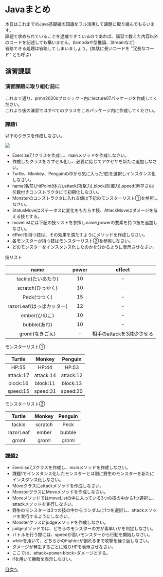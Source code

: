 # Javaまとめ

本日はこれまでのJava基礎編の知識をフル活用して課題に取り組んでもらいます。  
課題で求められていることを達成できているのであれば、講習で教えた内容以外のコードを記述しても構いません。(lambdaや型推論、Streamなど)  
省略できる処理は省略してしまいましょう。(無駄に長いコードを ”冗長なコード” とも呼ぶ)  


## 演習課題

### 演習課題に取り組む前に

これまで通り、prmn2020sプロジェクト内にlecture07パッケージを作成してください。  
これより後の演習ではすべてのクラスをこのパッケージ内に作成してください。  

### 課題1

以下のクラスを作成しなさい。

![](http://www.plantuml.com/plantuml/png/PP3VQgj048Vlvoc6N2MeuHperL92UbbeeE0Jh3eaIznTsHqj_LF8k_P5wcfSbOAAlt7zlfavUfQEMrs3lohJI2SrbhNq_edPgQ9bUYwjoTK7uJ-0a-q8SVD_lt_O86PEdI-SsL3PuCaQp-HG8FxSRl627YJBw_1drZRPrm73E-GikVL_oZ388-mJUesHcaJEJfbpY1V5hrOP5lqTiXm4KofgEmVV45LJq3t_HNaMuV4OR0S0JEwgxSAIujAHucn8CV9JZFGTV0F8mhEJ9UCqGKUX_NNtWw-ZfMpNrqR1bWpfTt5lQ2Swgwf07e7pmW8sYN4DcyylzXxQQEmRkN4LoVnfFNKy4p17CbMhwry0)

* Exercise7_1クラスを作成し、mainメソッドを作成しなさい。  
* 作成したクラスをカプセル化し、必要に応じてアクセサを新たに追加しなさい。     
* Turtle、Monkey、Penguinの中から気に入った1匹を選択しインスタンス化しなさい。  
* name(名前),hitPoint(体力),attack(攻撃力),block(防御力),speed(素早さ)は引数付きコンストラクタにて初期化しなさい。  
* Monsterのコンストラクタに入れる値は下記のモンスターリスト①を参照しなさい。  
* StatusMoveはステータスに変化をもたらす技、AttackMoveはダメージを与える技とする。  
* moveListには下記の技リストを参照しname,powerの要素を持つ技を追加しなさい。 
* effectを持つ技は、その効果を満たすようにメソッドを作成しなさい。
* 各モンスターが持つ技はモンスターリスト②を参照しなさい。
* どのモンスターをインスタンス化したのかを分かるように表示させなさい。  

技リスト  

|name|power|effect|
|:-------:|:------:|:------:|
|tackle(たいあたり)|10|-|
|scratch(ひっかく)|10|-|
|Peck(つつく)|15|-|
|razorLeaf(はっぱカッター)|12|-|
|ember(ひのこ)|10|-|
|bubble(あわ)|10|-|
|groml(なきごえ)|-|相手のattackを3減少させる|


モンスターリスト①

|Turtle|Monkey|Penguin|
|:-------:|:------:|:------:|
|HP:55|HP:44|HP:53|
|attack:17|attack:14|attack:12|
|block:16|block:11|block:13|
|speed:15|speed:31|speed:20|

モンスターリスト②

|Turtle|Monkey|Penguin|
|:-------:|:------:|:------:|
|tackle|scratch|Peck|
|razorLeaf|ember|bubble|
|groml|groml|groml|  
  
  
### 課題2

* Exercise7_2クラスを作成し、mainメソッドを作成しなさい。  
* 課題1でインスタンス化したモンスターとは別に野生のモンスターを新たにインスタンス化しなさい。  
* Moveクラスにattackメソッドを作成しなさい。
* MonsterクラスにMoveメソッドを作成しなさい。 
* MoveメソッドではmoveListの中に入っている3つの技の中から1つ選択し、attackメソッドを実行しなさい。 
* 野生のモンスターは3つの技の中からランダムに1つを選択し、attackメソッドを実行するようにしなさい。  
* Monsterクラスにjudgeメソッドを作成しなさい。
* judgeメソッドでは、どちらのモンスターの方が素早いかを判定しなさい。
* バトルを行う際には、speedが高いモンスターから行動を開始しなさい。
* whileを用いて、どちらかのFighterが倒れるまで攻撃を繰り返しなさい。  
* ダメージが発生するごとに残りHPを表示させなさい。  
* ここでは、attack+power-block=ダメージとする。 
* ifを用いて勝敗を表示しなさい。

[目次へ](../README.md)
